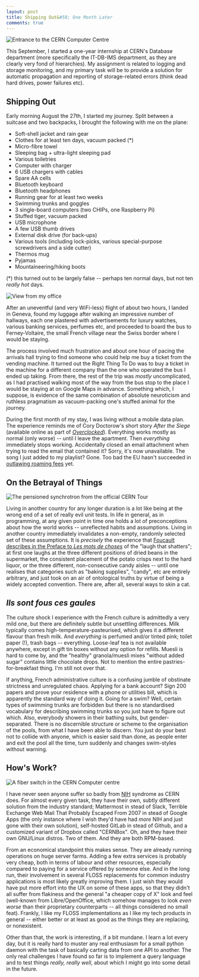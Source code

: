 ```yaml
---
layout: post
title: Shipping Out&#58; One Month Later
comments: true
---
```


![Entrance to the CERN Computer Centre](/resources/cern-computer-center.jpg)

This September, I started a one-year internship at CERN's Database
department (more specifically the IT-DB-IMS department, as they are
clearly very fond of hierarchies). My assignment is related to logging
and storage monitoring, and my primary task will be to provide a
solution for automatic propagation and reporting of storage-related
errors (think dead hard drives, power failures etc).

## Shipping Out

Early morning August the 27th, I started my journey. Split between a
suitcase and two backpacks, I brought the following with me on the plane:

- Soft-shell jacket and rain gear
- Clothes for at least ten days, vacuum packed (*)
- Micro-fibre towel
- Sleeping bag + ultra-light sleeping pad
- Various toiletries
- Computer with charger
- 6 USB chargers with cables
- Spare AA cells
- Bluetooth keyboard
- Bluetooth headphones
- Running gear for at least two weeks
- Swimming trunks and goggles
- 3 single-board computers (two CHIPs, one Raspberry Pi)
- Stuffed tiger, vacuum packed
- USB microphone
- A few USB thumb drives
- External disk drive (for back-ups)
- Various tools (including lock-picks, various special-purpose screwdrivers and a side cutter)
- Thermos mug
- Pyjamas
- Mountaineering/hiking boots

(*) this turned out to be largely false -- perhaps ten normal days, but
not ten _really hot_ days.

![View from my office](/resources/cern-computer-center-parking.jpg)

After an uneventful (and very WiFi-less) flight of about two hours, I
landed in Geneva, found my luggage after walking an impressive number of
hallways, each one plastered with advertisements for luxury watches,
various banking services, perfumes etc, and proceeded to board the bus
to Ferney-Voltaire, the small French village near the Swiss border where
I would be staying.

The process involved much frustration and about one hour of pacing the
arrivals hall trying to find someone who could help me buy a ticket from
the vending machine. It turned out the Right Thing To Do was to buy a
ticket in the machine for a different company than the one who operated
the bus I ended up taking. From there, the rest of the trip was _mostly_
uncomplicated, as I had practised walking most of the way from the bus
stop to the place I would be staying at on Google Maps in
advance. Something which, I suppose, is evidence of the same combination
of absolute neuroticism and ruthless pragmatism as vacuum-packing one's
stuffed animal for the journey.

During the first month of my stay, I was living without a mobile data
plan. The experience reminds me of Cory Doctorow's short story _After
the Siege_ (available online as part of
_[Overclocked](http://craphound.com/overclocked/download/)_). Everything
works mostly as normal (only worse) -- until I leave the
apartment. Then _everything_ immediately stops working. Accidentally
closed an email attachment when trying to read the email that contained
it? Sorry, it's now unavailable. The song I just added to my playlist?
Gone. Too bad the EU hasn't succeeded in
[outlawing roaming fees](https://en.wikipedia.org/wiki/European_Union_roaming_regulations)
yet.

## On the Betrayal of Things

![The pensioned synchrotron from the official CERN Tour](/resources/cern-synchrotron.jpg)

Living in another country for any longer duration is a lot like being at
the wrong end of a set of really evil unit tests. In life in general, as
in programming, at any given point in time one holds a lot of
preconceptions about how the world works -- unreflected habits and
assumptions. Living in another country immediately invalidates a
non-empty, randomly selected set of these assumptions. It is _precisely_
the experience that
[Foucault describes in the Preface to _Les mots de choses_](https://serendip.brynmawr.edu/sci_cult/evolit/s05/prefaceOrderFoucault.pdf#page=2)
of the "laugh that shatters"; at first one laughs at the three different
positions of dried beans in the supermarket, the consistent placement of
the potato crisps next to the hard liquor, or the three different,
non-consecutive candy aisles -- until one realises that categories such
as "baking supplies", "candy", etc are entirely arbitrary, and just took
on an air of ontological truths by virtue of being a widely accepted
convention. There are, after all, several ways to skin a cat.

## _Ils sont fous ces gaules_

The culture shock I experience with the French culture is admittedly a
very mild one, but there are definitely subtle but unsettling
differences. Milk typically comes high-temperature-pasteurised, which
gives it a different flavour than fresh milk. And _everything_ is
perfumed and/or tinted pink; toilet paper (!), trash bags --
everything. Loose-leaf tea is not available anywhere, except in gift tin
boxes without any option for refills. Muesli is hard to come by, and the
"healthy" granola/muesli mixes "without added sugar" contains little
chocolate drops. Not to mention the entire pastries-for-breakfast
thing. I'm still not over that.

If anything, French administrative culture is a confusing jumble of
obstinate strictness and unregulated chaos. Applying for a bank account?
Sign 200 papers and prove your residence with a phone or utilities bill,
which is apparently the standard way of doing it. Going for a swim?
Well, certain types of swimming trunks are forbidden but there is no
standardised vocabulary for describing swimming trunks so you just have to
figure out which. Also, everybody showers in their bathing suits, but
gender-separated. There is no discernible structure or scheme to the
organisation of the pools, from what I have been able to discern. You
just do your best not to collide with anyone, which is easier said than
done, as people enter and exit the pool all the time, turn suddenly and
changes swim-styles without warning.

## How's Work?

![A fiber switch in the CERN Computer centre](/resources/cern-fiber-switch.jpg)

I have never seen anyone suffer so badly from
[NIH](https://en.wikipedia.org/wiki/Not_invented_here) syndrome as CERN
does. For almost every given task, they have their own, subtly different
solution from the industry standard; Mattermost in stead of Slack,
Terrible Exchange Web Mail That Probably Escaped From 2007 in stead of
Google Apps (the only instance where I wish they'd have had _more_ NIH
and just gone with their own solution), self-hosted GitLab in stead of
Github, and a customized variant of Dropbox called "CERNBox". Oh, and
they have their own GNU/Linux distros. Two of them. And they are both
RPM-based.

From an economical standpoint this makes sense. They are already running
operations on huge server farms. Adding a few extra services is probably
very cheap, both in terms of labour and other resources, especially
compared to paying for a service offered by someone else. And in the
long run, their involvement in several FLOSS replacements for common
industry applications is most likely greatly improving them. I just wish
they would have put more effort into the UX on some of these apps, so
that they didn't all suffer from flakiness and the general "a cheaper
copy of X" look and feel (well-known from Libre/OpenOffice, which
somehow manages to look _even worse_ than their proprietary counterparts
-- all things considered no small feat). Frankly, I like my FLOSS
implementations as I like my tech products in general -- either better
or at least as good as the things they are replacing, or nonexistent.

Other than that, the work is interesting, if a bit mundane. I learn a
lot every day, but it is really hard to muster any real enthusiasm for a
small python daemon with the task of basically carting data from one API
to another. The only real challenges I have found so far is to implement
a query language and to test things _really, really well_, about which I
might go into some detail in the future.
